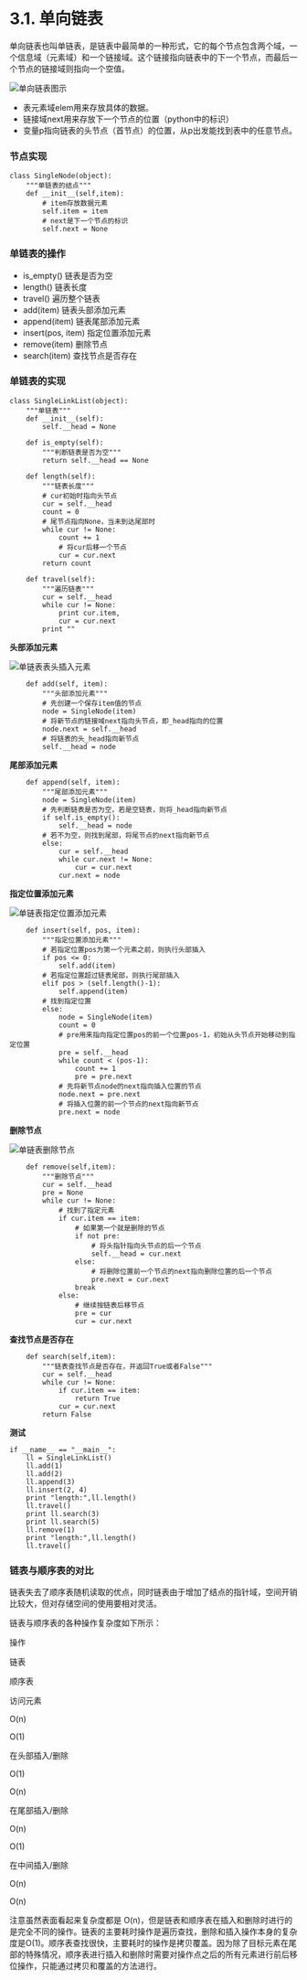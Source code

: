 # 3.1. 单向链表

单向链表也叫单链表，是链表中最简单的一种形式，它的每个节点包含两个域，一个信息域（元素域）和一个链接域。这个链接指向链表中的下一个节点，而最后一个节点的链接域则指向一个空值。

![单向链表图示](../images/单链表的节点和单链表.png)

*   表元素域elem用来存放具体的数据。
*   链接域next用来存放下一个节点的位置（python中的标识）
*   变量p指向链表的头节点（首节点）的位置，从p出发能找到表中的任意节点。

### 节点实现

    class SingleNode(object):
        """单链表的结点"""
        def __init__(self,item):
            # item存放数据元素
            self.item = item
            # next是下一个节点的标识
            self.next = None


### 单链表的操作

*   is_empty() 链表是否为空
*   length() 链表长度
*   travel() 遍历整个链表
*   add(item) 链表头部添加元素
*   append(item) 链表尾部添加元素
*   insert(pos, item) 指定位置添加元素
*   remove(item) 删除节点
*   search(item) 查找节点是否存在

### 单链表的实现

    class SingleLinkList(object):
        """单链表"""
        def __init__(self):
            self.__head = None
    
        def is_empty(self):
            """判断链表是否为空"""
            return self.__head == None
    
        def length(self):
            """链表长度"""
            # cur初始时指向头节点
            cur = self.__head
            count = 0
            # 尾节点指向None，当未到达尾部时
            while cur != None:
                count += 1
                # 将cur后移一个节点
                cur = cur.next
            return count
    
        def travel(self):
            """遍历链表"""
            cur = self.__head
            while cur != None:
                print cur.item,
                cur = cur.next
            print ""


**头部添加元素**

![单链表表头插入元素](../images/单链表表头插入元素.png)

        def add(self, item):
            """头部添加元素"""
            # 先创建一个保存item值的节点
            node = SingleNode(item)
            # 将新节点的链接域next指向头节点，即_head指向的位置
            node.next = self.__head
            # 将链表的头_head指向新节点
            self.__head = node


**尾部添加元素**

        def append(self, item):
            """尾部添加元素"""
            node = SingleNode(item)
            # 先判断链表是否为空，若是空链表，则将_head指向新节点
            if self.is_empty():
                self.__head = node
            # 若不为空，则找到尾部，将尾节点的next指向新节点
            else:
                cur = self.__head
                while cur.next != None:
                    cur = cur.next
                cur.next = node


**指定位置添加元素**

![单链表指定位置添加元素](../images/单链表指定位置添加元素.png)

        def insert(self, pos, item):
            """指定位置添加元素"""
            # 若指定位置pos为第一个元素之前，则执行头部插入
            if pos <= 0:
                self.add(item)
            # 若指定位置超过链表尾部，则执行尾部插入
            elif pos > (self.length()-1):
                self.append(item)
            # 找到指定位置
            else:
                node = SingleNode(item)
                count = 0
                # pre用来指向指定位置pos的前一个位置pos-1，初始从头节点开始移动到指定位置
                pre = self.__head
                while count < (pos-1):
                    count += 1
                    pre = pre.next
                # 先将新节点node的next指向插入位置的节点
                node.next = pre.next
                # 将插入位置的前一个节点的next指向新节点
                pre.next = node


**删除节点**

![单链表删除节点](../images/单链表删除节点.png)

        def remove(self,item):
            """删除节点"""
            cur = self.__head
            pre = None
            while cur != None:
                # 找到了指定元素
                if cur.item == item:
                    # 如果第一个就是删除的节点
                    if not pre:
                        # 将头指针指向头节点的后一个节点
                        self.__head = cur.next
                    else:
                        # 将删除位置前一个节点的next指向删除位置的后一个节点
                        pre.next = cur.next
                    break
                else:
                    # 继续按链表后移节点
                    pre = cur
                    cur = cur.next


**查找节点是否存在**

        def search(self,item):
            """链表查找节点是否存在，并返回True或者False"""
            cur = self.__head
            while cur != None:
                if cur.item == item:
                    return True
                cur = cur.next
            return False


**测试**

    if __name__ == "__main__":
        ll = SingleLinkList()
        ll.add(1)
        ll.add(2)
        ll.append(3)
        ll.insert(2, 4)
        print "length:",ll.length()
        ll.travel()
        print ll.search(3)
        print ll.search(5)
        ll.remove(1)
        print "length:",ll.length()
        ll.travel()


### 链表与顺序表的对比

链表失去了顺序表随机读取的优点，同时链表由于增加了结点的指针域，空间开销比较大，但对存储空间的使用要相对灵活。

链表与顺序表的各种操作复杂度如下所示：

操作

链表

顺序表

访问元素

O(n)

O(1)

在头部插入/删除

O(1)

O(n)

在尾部插入/删除

O(n)

O(1)

在中间插入/删除

O(n)

O(n)

注意虽然表面看起来复杂度都是 O(n)，但是链表和顺序表在插入和删除时进行的是完全不同的操作。链表的主要耗时操作是遍历查找，删除和插入操作本身的复杂度是O(1)。顺序表查找很快，主要耗时的操作是拷贝覆盖。因为除了目标元素在尾部的特殊情况，顺序表进行插入和删除时需要对操作点之后的所有元素进行前后移位操作，只能通过拷贝和覆盖的方法进行。
